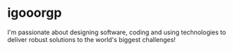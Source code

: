 # igooorgp
I'm passionate about designing software, coding and using technologies to deliver robust solutions to the world's biggest challenges!
